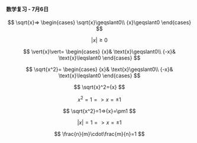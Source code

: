 #### 数学复习 - 7月6日

$$
\sqrt{x}=>
\begin{cases}
\sqrt{x}\geqslant0\\
{x}\geqslant0
\end{cases}
$$


$$
\vert{x}\vert\geqslant0
$$


$$
\vert{x}\vert=
\begin{cases}
{x}& \text{x}\geqslant0\\
{-x}& \text{x}\leqslant0
\end{cases}
$$


$$
\sqrt{x^2}=
\begin{cases}
{x}& \text{x}\geqslant0\\
{-x}& \text{x}\leqslant0
\end{cases}
$$


$$
\sqrt{x}^2={x}
$$


$$
{x}^2=1=>{x}=\pm1
$$


$$
\sqrt{x^2}=1=>{x}=\pm1
$$


$$
\vert{x}\vert=1=>{x}=\pm1
$$


$$
\frac{n}{m}\cdot\frac{m}{n}=1
$$




